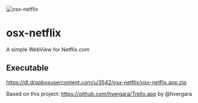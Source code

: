 ![osx-netflix](https://dl.dropboxusercontent.com/u/3542/osx-netflix/screenshot.png)

# osx-netflix
A simple WebView for Netflix.com 


Executable
----------
https://dl.dropboxusercontent.com/u/3542/osx-netflix/osx-netflix.app.zip

Based on this project: https://github.com/hvergara/Trello.app
by @hvergara
